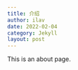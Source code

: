 ```yaml
---
title: 介绍
author: ilav
date: 2022-02-04
category: Jekyll
layout: post
---
```


This is an about page.
